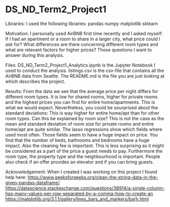 # DS_ND_Term2_Project1

Libraries:
I used the following libraries:
pandas
numpy
matplotlib
sklearn

Motivation:
I personally used AirBNB first time recently and I asked myself: If I had an apartment or a room to share in a larger city, what price could I ask for? What differences are there concerning different room types and what are relevant factors for higher prices? Those questions I want to answer during this analysis.

Files:
DS_ND_Term2_Project1_Analytics.ipynb is the Jupyter Notebook I used to conduct the analysis.
listings.csv is the csv-file that contains all the AirBNB data from Seattle.
The README.md is the file you are just looking at which describes the project.

Results:
From the data we see that the average price per night differs for different room types. It is low for shared rooms, higher for private rooms and the highest prices you can find for entire home/apartments. This is what we would expect. Nevertheless, you could be sourprised about the standard deviations: This is way higher for entire home/apt than for other room types. Can this be explained by room size? This is not the case as the mean and standard deviation of room size for private rooms and entire home/apt are quite similar.
The lasso regressions show which fields where used most often. Those fields seem to have a huge impact on price. You find that the number of beds, bathrooms and bedrooms have a huge impact. Also the cleaning fee is important. This is less surprising as it might be considered as a part of the price a guest needs to pay. Furthermore the room type, the property type and the neighbourhood is important. People also check if an offer provides an elevator and if you can bring guests.

Acknowledgement:
When I created I was working on this project I found help here:
https://www.geeksforgeeks.org/clean-the-string-data-in-the-given-pandas-dataframe/
https://datascience.stackexchange.com/questions/38914/a-single-column-has-many-values-per-row-separated-by-a-comma-how-to-create-an
https://matplotlib.org/3.1.1/gallery/lines_bars_and_markers/barh.html
